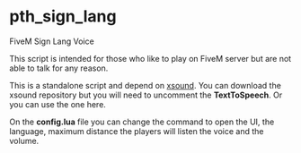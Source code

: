 # pth_sign_lang
FiveM Sign Lang Voice

This script is intended for those who like to play on FiveM server but are not able to talk for any reason.

This is a standalone script and depend on [xsound](https://github.com/Xogy/xsound).
You can download the xsound repository but you will need to uncomment the **TextToSpeech**. Or you can use the one here.

On the **config.lua** file you can change the command to open the UI, the language, maximum distance the players will listen the voice and the volume.

